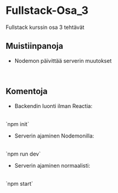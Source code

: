 # Fullstack-Osa_3

Fullstack kurssin osa 3 tehtävät
<br>

## Muistiinpanoja

* Nodemon päivittää serverin muutokset 
<br>

## Komentoja

* Backendin luonti ilman Reactia:
<br> 
`npm init`
<br>

* Serverin ajaminen Nodemonilla: 
<br>
`npm run dev`
<br>

* Serverin ajaminen normaalisti:
<br>
`npm start`
<br>
